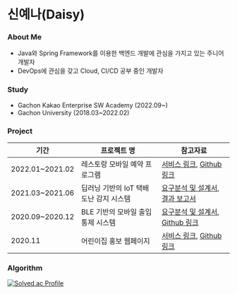 # 신예나(Daisy)


### About Me
- Java와 Spring Framework를 이용한 백엔드 개발에 관심을 가지고 있는 주니어 개발자
- DevOps에 관심을 갖고 Cloud, CI/CD 공부 중인 개발자

### Study
- Gachon Kakao Enterprise SW Academy (2022.09~)
- Gachon University (2018.03~2022.02)



### Project 
|기간|프로젝트 명|참고자료|
|---|---|---|
|2022.01~2021.02|레스토랑 모바일 예약 프로그램|[서비스 링크](http://sushicaptain.com), [Github 링크](https://github.com/shinyena/sushi)|
|2021.03~2021.06|딥러닝 기반의 IoT 택배 도난 감지 시스템|[요구분석 및 설계서](), [결과 보고서]()|
|2020.09~2020.12|BLE 기반의 모바일 출입통제 시스템|[요구분석 및 설계서](), [Github 링크](https://github.com/shinyena/doorlock)|
|2020.11|어린이집 홍보 웹페이지|[서비스 링크](https://pulee1076.netlify.app/), [Github 링크](https://github.com/shinyena/pulee1076)|

### Algorithm
[![Solved.ac Profile](http://mazassumnida.wtf/api/v2/generate_badge?boj=yena5790)](https://solved.ac/yena5790)